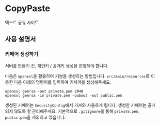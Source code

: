 # CopyPaste

텍스트 공유 사이트

## 사용 설명서

### 키페어 생성하기

서버를 만들기 전, 개인키 / 공개키 생성을 진행해야 합니다.

다음은 `openssl`을 활용하여 키쌍을 생성하는 방법입니다.
`src/main/resources`로 이동한 다음 아래의 명령어를 입력하여
키페어를 생성해주세요.

```shell
openssl genrsa -out private.pem 2048
openssl genrsa -in private.pem -pubout -out public.pem
```

생성된 키페어는 `SecurityConfig`에서 가져와 사용하게 됩니다.
생성한 키페어는 공개되지 않도록 잘 관리해주세요. 기본적으로
`.gitignore`를 통해 `private.pem`, `public.pem`을
제외하고 있습니다.
